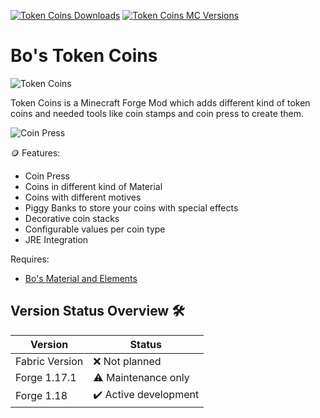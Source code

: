 [![Token Coins Downloads](http://cf.way2muchnoise.eu/full_token-coins_downloads.svg)](https://www.curseforge.com/minecraft/mc-mods/token-coins)
[![Token Coins MC Versions](http://cf.way2muchnoise.eu/versions/Minecraft_token-coins_all.svg)](https://www.curseforge.com/minecraft/mc-mods/token-coins)

# Bo's Token Coins

![Token Coins][logo]

Token Coins is a Minecraft Forge Mod which adds different kind of token coins and needed tools like coin stamps and coin press to create them.

![Coin Press][coin_press]

🪙 Features:

- Coin Press
- Coins in different kind of Material
- Coins with different motives
- Piggy Banks to store your coins with special effects
- Decorative coin stacks
- Configurable values per coin type
- JRE Integration

Requires:

- [Bo's Material and Elements][material-elements]

## Version Status Overview 🛠️

| Version        | Status                |
| -------------- | --------------------- |
| Fabric Version | ❌ Not planned        |
| Forge 1.17.1   | ⚠️ Maintenance only   |
| Forge 1.18     | ✔️ Active development |

[logo]: src/main/resources/logo.png
[material-elements]: https://www.curseforge.com/minecraft/mc-mods/material-elements
[coin_press]: docs/assets/coin_press.png
